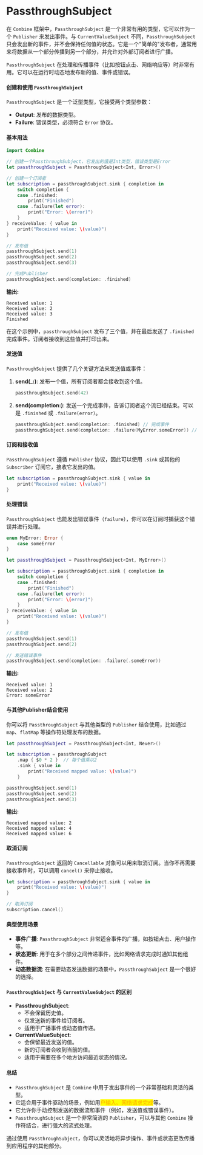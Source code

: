 # PassthroughSubject

在 `Combine` 框架中，`PassthroughSubject` 是一个非常有用的类型，它可以作为一个 `Publisher` 来发出事件。与 `CurrentValueSubject` 不同，`PassthroughSubject` 只会发出新的事件，并不会保持任何值的状态。它是一个"简单的"发布者，通常用来将数据从一个部分传播到另一个部分，并允许对外部订阅者进行广播。

`PassthroughSubject` 在处理和传播事件（比如按钮点击、网络响应等）时非常有用。它可以在运行时动态地发布新的值、事件或错误。

#### 创建和使用 `PassthroughSubject`

`PassthroughSubject` 是一个泛型类型，它接受两个类型参数：

* **Output**: 发布的数据类型。
* **Failure**: 错误类型，必须符合 `Error` 协议。

#### 基本用法

```swift
import Combine

// 创建一个PassthroughSubject，它发出的值是Int类型，错误类型是Error
let passthroughSubject = PassthroughSubject<Int, Error>()

// 创建一个订阅者
let subscription = passthroughSubject.sink { completion in
    switch completion {
    case .finished:
        print("Finished")
    case .failure(let error):
        print("Error: \(error)")
    }
} receiveValue: { value in
    print("Received value: \(value)")
}

// 发布值
passthroughSubject.send(1)
passthroughSubject.send(2)
passthroughSubject.send(3)

// 完成Publisher
passthroughSubject.send(completion: .finished)
```

**输出:**

```
Received value: 1
Received value: 2
Received value: 3
Finished
```

在这个示例中，`passthroughSubject` 发布了三个值，并在最后发送了 `.finished` 完成事件。订阅者接收到这些值并打印出来。

#### 发送值

`PassthroughSubject` 提供了几个关键方法来发送值或事件：

1.  **send(\_:)**: 发布一个值，所有订阅者都会接收到这个值。

    ```swift
    passthroughSubject.send(42)
    ```
2.  **send(completion:)**: 发送一个完成事件，告诉订阅者这个流已经结束。可以是 `.finished` 或 `.failure(error)`。

    ```swift
    passthroughSubject.send(completion: .finished) // 完成事件
    passthroughSubject.send(completion: .failure(MyError.someError)) // 错误事件
    ```

#### 订阅和接收值

`PassthroughSubject` 遵循 `Publisher` 协议，因此可以使用 `.sink` 或其他的 `Subscriber` 订阅它，接收它发出的值。

```swift
let subscription = passthroughSubject.sink { value in
    print("Received value: \(value)")
}
```

#### 处理错误

`PassthroughSubject` 也能发出错误事件（`failure`），你可以在订阅时捕获这个错误并进行处理。

```swift
enum MyError: Error {
    case someError
}

let passthroughSubject = PassthroughSubject<Int, MyError>()

let subscription = passthroughSubject.sink { completion in
    switch completion {
    case .finished:
        print("Finished")
    case .failure(let error):
        print("Error: \(error)")
    }
} receiveValue: { value in
    print("Received value: \(value)")
}

// 发布值
passthroughSubject.send(1)
passthroughSubject.send(2)

// 发送错误事件
passthroughSubject.send(completion: .failure(.someError))
```

**输出:**

```
Received value: 1
Received value: 2
Error: someError
```

#### 与其他Publisher结合使用

你可以将 `PassthroughSubject` 与其他类型的 `Publisher` 结合使用，比如通过 `map`、`flatMap` 等操作符处理发布的数据。

```swift
let passthroughSubject = PassthroughSubject<Int, Never>()

let subscription = passthroughSubject
    .map { $0 * 2 }  // 每个值乘以2
    .sink { value in
        print("Received mapped value: \(value)")
    }

passthroughSubject.send(1)
passthroughSubject.send(2)
passthroughSubject.send(3)
```

**输出:**

```
Received mapped value: 2
Received mapped value: 4
Received mapped value: 6
```

#### 取消订阅

`PassthroughSubject` 返回的 `Cancellable` 对象可以用来取消订阅。当你不再需要接收事件时，可以调用 `cancel()` 来停止接收。

```swift
let subscription = passthroughSubject.sink { value in
    print("Received value: \(value)")
}

// 取消订阅
subscription.cancel()
```

#### 典型使用场景

* **事件广播**: `PassthroughSubject` 非常适合事件的广播，如按钮点击、用户操作等。
* **状态更新**: 用于在多个部分之间传递事件，比如网络请求完成时通知其他组件。
* **动态数据流**: 在需要动态发送数据的场景中，`PassthroughSubject` 是一个很好的选择。

#### `PassthroughSubject` 与 `CurrentValueSubject` 的区别

* **PassthroughSubject**:
  * 不会保留历史值。
  * 仅发送新的事件给订阅者。
  * 适用于广播事件或动态值传递。
* **CurrentValueSubject**:
  * 会保留最近发送的值。
  * 新的订阅者会收到当前的值。
  * 适用于需要在多个地方访问最近状态的情况。

#### 总结

* `PassthroughSubject` 是 `Combine` 中用于发出事件的一个非常基础和灵活的类型。
* 它适合用于事件驱动的场景，例如用<mark style="color:orange;">户输入、网络请求完成</mark>等。
* 它允许你手动控制发送的数据流和事件（例如，发送值或错误事件）。
* `PassthroughSubject` 是一个非常简洁的 `Publisher`，可以与其他 `Combine` 操作符结合，进行强大的流式处理。

通过使用 `PassthroughSubject`，你可以灵活地将异步操作、事件或状态更改传播到应用程序的其他部分。
